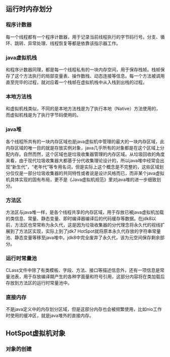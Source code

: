 ## 运行时内存划分

### 程序计数器
每一个线程都有一个程序计数器，用于记录当前线程执行的字节码行号。分支、循环、跳转、异常处理、线程恢复等都是依靠该指示器工作。

### java虚拟机栈
和程序计数器同理，都是每一个线程私有的一块内存空间，用于保存栈帧。栈帧保存了这个方法执行的局部变量表、操作数栈、动态连接等信息。每一个方法被调用直至完毕的过程，就对应着一个栈帧在虚拟机栈中从入栈到出栈的过程。

### 本地方法栈
和虚拟机栈类似，不同的是本地方法栈是为了执行本地（Native）方法使用的，而虚拟机栈是为了执行字节码使用的。

### java堆
各个线程所共有的一块内存区域也是java虚拟机中管理的最大的一块内存区域，此内存区域的唯一目的就是存放实例对象，java几乎所有的对象都是在这个区域上分配内存。自然而然，这个区域也是垃圾收集器管理的内存区域。从垃圾回收的角度来看，由于现代垃圾收集器大都基于分代收集理论设计的，所以java堆中经常会出现“新生代”，“老年代”等专用名词，但是实际上这个概念是不完整的，这些区域划分仅仅是一部分垃圾收集器的共同特性或者说是设计风格而已，而非某个java虚拟机具体实现的固有布局，更不是《Java虚拟机规范》里对java堆的进一步细致划分。

### 方法区
方法区与java堆一样，是各个线程共享的内存区域，用于存放已被java虚拟机加载的类信息、常量、静态变量、即时编译器编译后的代码缓存等数据。在jdk8以前，方法区也常常称为永久代，这是因为垃圾收集器的分代理念将永久代的视线扩展到了方法区实现，实际上到了jdk7 HotSpot就将原本永久代存放的字符串常量池、静态变量等移至java堆中。jdk8中完全废弃了永久代，该为元空间保存剩余部分。

### 运行时常量池
CLass文件中除了有类模板、字段、方法、接口等描述信息外，还有一项信息是常量池表，用于存放编译期产生的各种字面量和符号引用，这部分内容将在类加载后存放到方法区的运行时常量池中。

### 直接内存
不是java定义中的内存划分区域，但是这部分内存也会被频繁使用，比如nio工作时使用的缓冲区，就是java堆外的直接内存。

## HotSpot虚拟机对象

### 对象的创建

